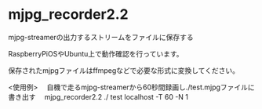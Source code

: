 # mjpg_recorder2.2
mjpg-streamerの出力するストリームをファイルに保存する

RaspberryPiOSやUbuntu上で動作確認を行っています。

保存されたmjpgファイルはffmpegなどで必要な形式に変換してください。

<使用例>
　自機で走るmjpg-streamerから60秒間録画し./test.mjpgファイルに書き出す
　mjpg_recorder2.2 ./ test localhost -T 60 -N 1

